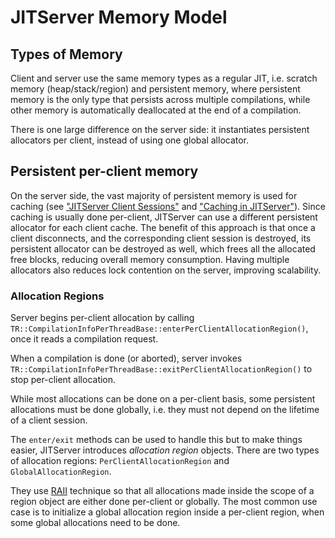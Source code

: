 <!--
Copyright (c) 2018, 2021 IBM Corp. and others

This program and the accompanying materials are made available under
the terms of the Eclipse Public License 2.0 which accompanies this
distribution and is available at https://www.eclipse.org/legal/epl-2.0/
or the Apache License, Version 2.0 which accompanies this distribution and
is available at https://www.apache.org/licenses/LICENSE-2.0.

This Source Code may also be made available under the following
Secondary Licenses when the conditions for such availability set
forth in the Eclipse Public License, v. 2.0 are satisfied: GNU
General Public License, version 2 with the GNU Classpath
Exception [1] and GNU General Public License, version 2 with the
OpenJDK Assembly Exception [2].

[1] https://www.gnu.org/software/classpath/license.html
[2] http://openjdk.java.net/legal/assembly-exception.html

SPDX-License-Identifier: EPL-2.0 OR Apache-2.0 OR GPL-2.0 WITH Classpath-exception-2.0 OR LicenseRef-GPL-2.0 WITH Assembly-exception
-->

# JITServer Memory Model

## Types of Memory

Client and server use the same memory types as a regular JIT, i.e. scratch memory (heap/stack/region) and persistent memory, where persistent memory is the only type that persists across multiple compilations, while other memory is automatically deallocated at the end of a compilation.

There is one large difference on the server side: it instantiates persistent allocators per client, instead of using one global allocator.

## Persistent per-client memory

On the server side, the vast majority of persistent memory is used for caching (see ["JITServer Client Sessions"](ClientSession.md) and ["Caching in JITServer"](Caching.md)). Since caching is usually done per-client, JITServer can use a different persistent allocator for each client cache. The benefit of this approach is that once a client disconnects, and the corresponding client session is destroyed, its persistent allocator can be destroyed as well, which frees all the allocated free blocks, reducing overall memory consumption. Having multiple allocators also reduces lock contention on the server, improving scalability.

### Allocation Regions

Server begins per-client allocation by calling `TR::CompilationInfoPerThreadBase::enterPerClientAllocationRegion()`,
once it reads a compilation request.

When a compilation is done (or aborted), server invokes `TR::CompilationInfoPerThreadBase::exitPerClientAllocationRegion()` to stop
per-client allocation.

While most allocations can be done on a per-client basis, some persistent allocations
must be done globally, i.e. they must not depend on the lifetime of a client session.

The `enter/exit` methods can be used to handle this but to make things easier, JITServer introduces *allocation region* objects. There are two types of allocation regions: `PerClientAllocationRegion` and `GlobalAllocationRegion`.

They use [RAII](https://en.wikipedia.org/wiki/Resource_acquisition_is_initialization) technique so that all allocations made inside the scope of a region object are either done per-client or globally. The most common use case is to initialize a global allocation region inside a per-client region, when some global allocations need to be done.
